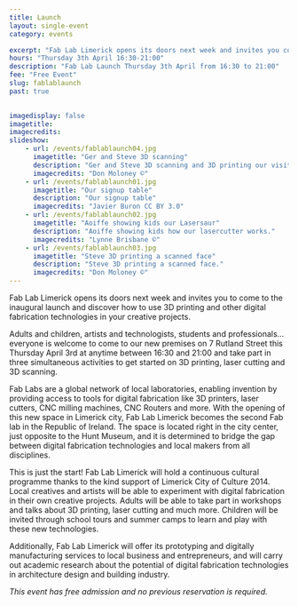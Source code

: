 ```yaml
---
title: Launch
layout: single-event
category: events

excerpt: "Fab Lab Limerick opens its doors next week and invites you come to our new premises and take part in three simultaneous activities to get started on 3D printing, laser cutting and 3D scanning."
hours: "Thursday 3th April 16:30-21:00"
description: "Fab Lab Launch Thursday 3th April from 16:30 to 21:00"
fee: "Free Event"
slug: fablablaunch
past: true

 
imagedisplay: false
imagetitle:
imagecredits:
slideshow:
    - url: /events/fablablaunch04.jpg
      imagetitle: "Ger and Steve 3D scanning"
      description: "Ger and Steve 3D scanning and 3D printing our visitors heads."
      imagecredits: "Don Moloney ©"
    - url: /events/fablablaunch01.jpg
      imagetitle: "Our signup table"
      description: "Our signup table"
      imagecredits: "Javier Buron CC BY 3.0"
    - url: /events/fablablaunch02.jpg
      imagetitle: "Aoiffe showing kids our Lasersaur"
      description: "Aoiffe showing kids how our lasercutter works."
      imagecredits: "Lynne Brisbane ©"
    - url: /events/fablablaunch03.jpg
      imagetitle: "Steve 3D printing a scanned face"
      description: "Steve 3D printing a scanned face."
      imagecredits: "Don Moloney ©"
---
```


Fab Lab Limerick opens its doors next week and invites you to come to the inaugural launch and discover how to use 3D printing and other digital fabrication technologies in your creative projects.

Adults and children, artists and technologists, students and professionals… everyone is welcome to come to our new premises on 7 Rutland Street this Thursday April 3rd at anytime between 16:30 and 21:00 and take part in three simultaneous activities to get started on 3D printing, laser cutting and 3D scanning.

Fab Labs are a global network of local laboratories, enabling invention by providing access to tools for digital fabrication like 3D printers, laser cutters, CNC milling machines, CNC Routers and more.
With the opening of this new space in Limerick city, Fab Lab Limerick becomes the second Fab lab in the Republic of Ireland. The space is located right in the city center, just opposite to the Hunt Museum, and it is determined to bridge the gap between digital fabrication technologies and local makers from all disciplines.

This is just the start! Fab Lab Limerick will hold a continuous cultural programme thanks to the kind support of Limerick City of Culture 2014. Local creatives and artists will be able to experiment with digital fabrication in their own creative projects. Adults will be able to take part in workshops and talks about 3D printing, laser cutting and much more. Children will be invited through school tours and summer camps to learn and play with these new technologies.

Additionally, Fab Lab Limerick will offer its prototyping and digitally manufacturing services to local business and entrepreneurs, and will carry out academic research about the potential of digital fabrication technologies in architecture design and building industry.

*This event has free admission and no previous reservation is required.*
